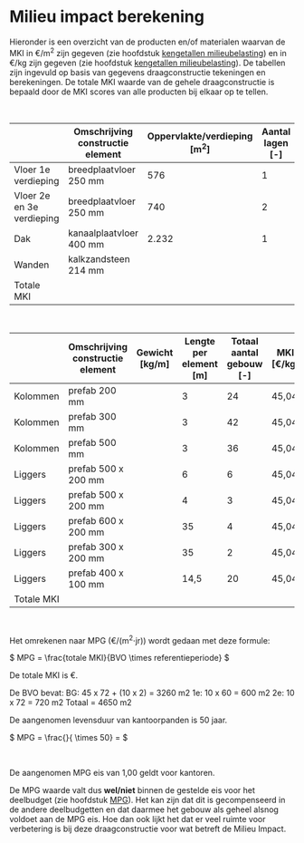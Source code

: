# Milieu impact berekening


Hieronder is een overzicht van de producten en/of materialen waarvan de MKI in €/m<sup>2</sup> zijn gegeven (zie hoofdstuk [kengetallen milieubelasting](../../basis_gegevens/kengetallen_milieubelasting/kengetallen_milieubelasting_intro)) en in €/kg zijn gegeven (zie hoofdstuk [kengetallen milieubelasting](../../basis_gegevens/kengetallen_milieubelasting/kengetallen_milieubelasting_intro)).
De tabellen zijn ingevuld op basis van gegevens draagconstructie tekeningen en berekeningen. De totale MKI waarde van de gehele draagconstructie is bepaald door de MKI scores van alle producten bij elkaar op te tellen. 

<br>

|   | Omschrijving constructie element | Oppervlakte/verdieping [m<sup>2</sup>] | Aantal lagen [-] | MKI [€/m<sup>2</sup>] | Totale MKI [€] | % totaal |
|---|---|---|---|---|---|---|
| Vloer 1e verdieping       | breedplaatvloer 250 mm  | 576   | 1 | 14,6 | 8.409,60  |  |
| Vloer 2e en 3e verdieping | breedplaatvloer 250 mm  | 740   | 2 | 14,6 | 21.608,00 |  |
| Dak                       | kanaalplaatvloer 400 mm | 2.232 | 1 | 5,87 | 13.101,84 |  |
| Wanden                    | kalkzandsteen 214 mm    |       |   | 3,27 |  |  |
| Totale MKI                |                         |       |   |      |  | 100 |

<br>

|   | Omschrijving constructie element | Gewicht [kg/m] | Lengte per element [m] | Totaal aantal gebouw [-] | MKI [€/kg] | Totale MKI [€] | % totaal |
|---|---|---|---|---|---|---|---|
| Kolommen | prefab 200 mm       |  | 3    | 24 | 45,04 |  |  |
| Kolommen | prefab 300 mm       |  | 3    | 42 | 45,04 |  |  |
| Kolommen | prefab 500 mm       |  | 3    | 36 | 45,04 |  |  |
| Liggers  | prefab 500 x 200 mm |  | 6    | 6  | 45,04 |  |  |
| Liggers  | prefab 500 x 200 mm |  | 4    | 3  | 45,04 |  |  |
| Liggers  | prefab 600 x 200 mm |  | 35   | 4  | 45,04 |  |  |
| Liggers  | prefab 300 x 200 mm |  | 35   | 2  | 45,04 |  |  |
| Liggers  | prefab 400 x 100 mm |  | 14,5 | 20 | 45,04 |  |  |
| Totale MKI|                    |  |      |    |       |  | 100 |

<br>

Het omrekenen naar MPG (€/(m<sup>2</sup>⋅jr)) wordt gedaan met deze formule:

$
MPG = \frac{totale MKI}{BVO \times referentieperiode}
$

De totale MKI is €.

De BVO bevat:
BG: 45 x 72 + (10 x 2) = 3260 m2
1e: 10 x 60 = 600 m2
2e: 10 x 72 = 720 m2
Totaal = 4650 m2

De aangenomen levensduur van kantoorpanden is 50 jaar. 

$
MPG = \frac{}{ \times 50} = 
$

<br>

De aangenomen MPG eis van 1,00 geldt voor kantoren.

De MPG waarde valt dus **wel/niet** binnen de gestelde eis voor het deelbudget (zie hoofdstuk [MPG](../milieuimpact/mpg.md)). Het kan zijn dat dit is gecompenseerd in de andere deelbudgetten en dat daarmee het gebouw als geheel alsnog voldoet aan de MPG eis. Hoe dan ook lijkt het dat er veel ruimte voor verbetering is bij deze draagconstructie voor wat betreft de Milieu Impact.
